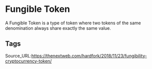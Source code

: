 # Fungible Token
A Fungible Token is a type of token where two tokens of the same denomination always share exactly the same value.
## Tags
Source_URL:https://thenextweb.com/hardfork/2018/11/23/fungibility-cryptocurrency-token/
